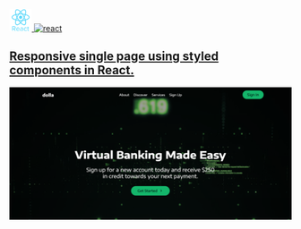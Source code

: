 <p align="left"> <a href="https://reactjs.org/" target="_blank"> <img src="https://raw.githubusercontent.com/devicons/devicon/master/icons/react/react-original-wordmark.svg" alt="react" width="40" height="40"/>
   <img src="https://github.githubassets.com/images/icons/emoji/unicode/1f485.png" alt="react" width="40" height="40"/>
<h2><a href="https://a1danw.github.io/styled_components-react-virtual_banking-page/#/" target="_blank">Responsive single page using styled components in React.</a></h2>
</p>

![](readme-img.png)
